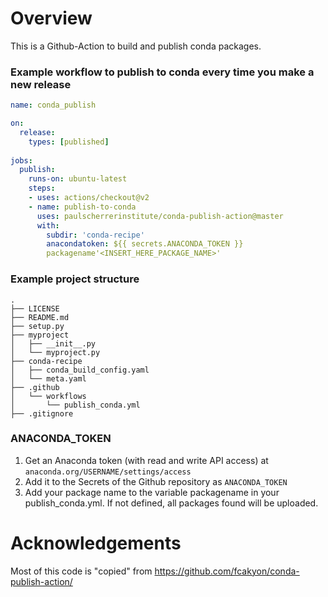 # Overview

This is a Github-Action to build and publish conda packages.

### Example workflow to publish to conda every time you make a new release

```yaml
name: conda_publish

on:
  release:
    types: [published]
    
jobs:
  publish:
    runs-on: ubuntu-latest
    steps:
    - uses: actions/checkout@v2
    - name: publish-to-conda
      uses: paulscherrerinstitute/conda-publish-action@master
      with:
        subdir: 'conda-recipe'
        anacondatoken: ${{ secrets.ANACONDA_TOKEN }}
        packagename'<INSERT_HERE_PACKAGE_NAME>'
```

### Example project structure

```
.
├── LICENSE
├── README.md
├── setup.py
├── myproject
│   ├── __init__.py
│   └── myproject.py
├── conda-recipe
│   ├── conda_build_config.yaml
│   └── meta.yaml
├── .github
│   └── workflows
│       └── publish_conda.yml
├── .gitignore
```

### ANACONDA_TOKEN

1. Get an Anaconda token (with read and write API access) at `anaconda.org/USERNAME/settings/access` 
2. Add it to the Secrets of the Github repository as `ANACONDA_TOKEN`
3. Add your package name to the variable packagename in your publish_conda.yml. If not defined, all packages found will be uploaded.

# Acknowledgements
Most of this code is "copied" from https://github.com/fcakyon/conda-publish-action/
